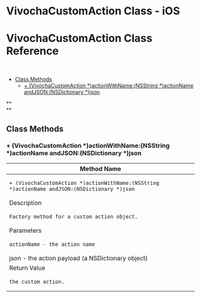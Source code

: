 # VivochaCustomAction Class - iOS

# **VivochaCustomAction Class Reference**

 

-   [Class Methods](#VivochaCustomActionClass-iOS-ClassMethods)
    -   [+ (VivochaCustomAction \*)actionWithName:(NSString
        \*)actionName andJSON:(NSDictionary
        \*)json](#VivochaCustomActionClass-iOS-+(VivochaCustomAction*)actionWithName:(NSString*)actionNameandJSON:(NSDictionary*)json)

  

**  
**

## **Class Methods**

### + (VivochaCustomAction \*)actionWithName:(NSString \*)actionName andJSON:(NSDictionary \*)json

<table>
<colgroup>
<col style="width: 100%" />
</colgroup>
<thead>
<tr class="header">
<th>Method Name</th>
</tr>
</thead>
<tbody>
<tr class="odd">
<td><pre><code>+ (VivochaCustomAction *)actionWithName:(NSString *)actionName andJSON:(NSDictionary *)json</code></pre></td>
</tr>
<tr class="even">
<td>Description</td>
</tr>
<tr class="odd">
<td><pre><code>Factory method for a custom action object.</code></pre></td>
</tr>
<tr class="even">
<td>Parameters</td>
</tr>
<tr class="odd">
<td><pre><code>actionName - the action name</code></pre></td>
</tr>
<tr class="even">
<td>json - the action payload (a NSDictionary object)</td>
</tr>
<tr class="odd">
<td>Return Value</td>
</tr>
<tr class="even">
<td><pre><code>the custom action.</code></pre></td>
</tr>
</tbody>
</table>
